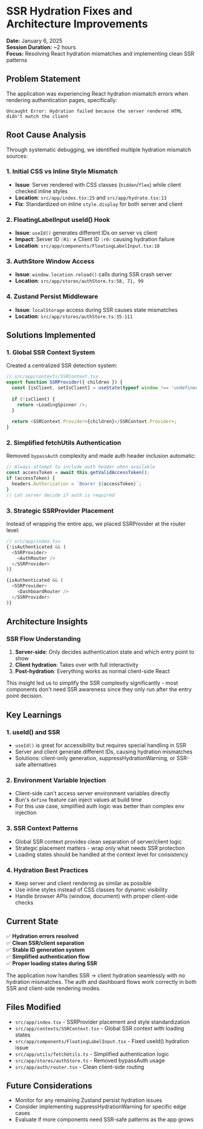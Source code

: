 # SSR Hydration Fixes and Architecture Improvements

**Date:** January 6, 2025  
**Session Duration:** ~2 hours  
**Focus:** Resolving React hydration mismatches and implementing clean SSR patterns

## Problem Statement

The application was experiencing React hydration mismatch errors when rendering authentication pages, specifically:
```
Uncaught Error: Hydration failed because the server rendered HTML didn't match the client
```

## Root Cause Analysis

Through systematic debugging, we identified multiple hydration mismatch sources:

### 1. **Initial CSS vs Inline Style Mismatch**
- **Issue**: Server rendered with CSS classes (`hidden`/`flex`) while client checked inline styles
- **Location**: `src/app/index.tsx:25` and `src/app/hydrate.tsx:13`
- **Fix**: Standardized on inline `style.display` for both server and client

### 2. **FloatingLabelInput useId() Hook**
- **Issue**: `useId()` generates different IDs on server vs client
- **Impact**: Server ID `:R1:` ≠ Client ID `:r0:` causing hydration failure
- **Location**: `src/app/components/FloatingLabelInput.tsx:18`

### 3. **AuthStore Window Access**
- **Issue**: `window.location.reload()` calls during SSR crash server
- **Location**: `src/app/stores/authStore.ts:58, 71, 99`

### 4. **Zustand Persist Middleware**
- **Issue**: `localStorage` access during SSR causes state mismatches
- **Location**: `src/app/stores/authStore.ts:35-111`

## Solutions Implemented

### 1. **Global SSR Context System**
Created a centralized SSR detection system:

```typescript
// src/app/contexts/SSRContext.tsx
export function SSRProvider({ children }) {
  const [isClient, setIsClient] = useState(typeof window !== 'undefined');
  
  if (!isClient) {
    return <LoadingSpinner />;
  }
  
  return <SSRContext.Provider>{children}</SSRContext.Provider>;
}
```

### 2. **Simplified fetchUtils Authentication**
Removed `bypassAuth` complexity and made auth header inclusion automatic:

```typescript
// Always attempt to include auth header when available
const accessToken = await this.getValidAccessToken();
if (accessToken) {
  headers.Authorization = `Bearer ${accessToken}`;
}
// Let server decide if auth is required
```

### 3. **Strategic SSRProvider Placement**
Instead of wrapping the entire app, we placed SSRProvider at the router level:

```typescript
// src/app/index.tsx
{!isAuthenticated && (
  <SSRProvider>
    <AuthRouter />
  </SSRProvider>
)}

{isAuthenticated && (
  <SSRProvider>
    <DashboardRouter />
  </SSRProvider>
)}
```

## Architecture Insights

### SSR Flow Understanding
1. **Server-side**: Only decides authentication state and which entry point to show
2. **Client hydration**: Takes over with full interactivity
3. **Post-hydration**: Everything works as normal client-side React

This insight led us to simplify the SSR complexity significantly - most components don't need SSR awareness since they only run after the entry point decision.

## Key Learnings

### 1. **useId() and SSR**
- `useId()` is great for accessibility but requires special handling in SSR
- Server and client generate different IDs, causing hydration mismatches
- Solutions: client-only generation, suppressHydrationWarning, or SSR-safe alternatives

### 2. **Environment Variable Injection**
- Client-side can't access server environment variables directly
- Bun's `define` feature can inject values at build time
- For this use case, simplified auth logic was better than complex env injection

### 3. **SSR Context Patterns**
- Global SSR context provides clean separation of server/client logic
- Strategic placement matters - wrap only what needs SSR protection
- Loading states should be handled at the context level for consistency

### 4. **Hydration Best Practices**
- Keep server and client rendering as similar as possible
- Use inline styles instead of CSS classes for dynamic visibility
- Handle browser APIs (window, document) with proper client-side checks

## Current State

✅ **Hydration errors resolved**  
✅ **Clean SSR/client separation**  
✅ **Stable ID generation system**  
✅ **Simplified authentication flow**  
✅ **Proper loading states during SSR**

The application now handles SSR → client hydration seamlessly with no hydration mismatches. The auth and dashboard flows work correctly in both SSR and client-side rendering modes.

## Files Modified

- `src/app/index.tsx` - SSRProvider placement and style standardization
- `src/app/contexts/SSRContext.tsx` - Global SSR context with loading states
- `src/app/components/FloatingLabelInput.tsx` - Fixed useId() hydration issue
- `src/app/utils/fetchUtils.ts` - Simplified authentication logic
- `src/app/stores/authStore.ts` - Removed bypassAuth usage
- `src/app/auth/router.tsx` - Clean client-side routing

## Future Considerations

- Monitor for any remaining Zustand persist hydration issues
- Consider implementing suppressHydrationWarning for specific edge cases
- Evaluate if more components need SSR-safe patterns as the app grows